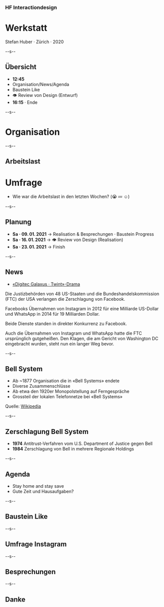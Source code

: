 ### HF Interactiondesign

# Werkstatt

Stefan Huber · Zürich · 2020 <!-- .element: class="footer" -->

--s--

## Übersicht

- **12:45**
- Organisation/News/Agenda
- Baustein Like
- 👁 Review von Design (Entwurf)
- **16:15** · Ende

--s--

# Organisation

--s--

## Arbeitslast

# Umfrage

- Wie war die Arbeitslast in den letzten Wochen? (😭 💤 ☺️)

--s--

## Planung

- **Sa · 09. 01. 2021** → Realisation & Besprechungen · Baustein Progress
- **Sa · 16. 01. 2021** → 👁 Review von Design (Realisation)
- **Sa · 23. 01. 2021** → Finish

--s--

## News

- [«Digitec Galaxus · Twint»-Drama](https://www.digitec.ch/de/page/es-wird-wieder-getwintet-18382)

Die Justizbehörden von 48 US-Staaten und die Bundeshandelskommission (FTC) der USA verlangen die Zerschlagung von Facebook.

Facebooks Übernahmen von Instagram in 2012 für eine Milliarde US-Dollar und WhatsApp in 2014 für 19 Milliarden Dollar.

Beide Dienste standen in direkter Konkurrenz zu Facebook.

Auch die Übernahmen von Instagram und WhatsApp hatte die FTC ursprünglich gutgeheißen.
Den Klagen, die am Gericht von Washington DC eingebracht wurden, steht nun ein langer Weg bevor.

--s--

## Bell System

- Ab ~1877 Organisation die in «Bell Systems» endete
- Diverse Zusammenschlüsse
- Ab etwa den 1920er Monopolstellung auf Ferngespräche
- Grossteil der lokalen Telefonnetze bei «Bell Systems»

Quelle: [Wikipedia](https://en.wikipedia.org/wiki/Breakup_of_the_Bell_System)
<!-- .element: class="footer" -->

--s--
## Zerschlagung Bell System

* **1974** Antitrust-Verfahren vom U.S. Department of Justice gegen Bell
* **1984** Zerschlagung von Bell in mehrere Regionale Holdings


--s--

## Agenda

- Stay home and stay save
- Gute Zeit und Hausaufgaben?

--s--

## Baustein Like

--s--

## Umfrage Instagram

--s--

## Besprechungen

--s--

## Danke
